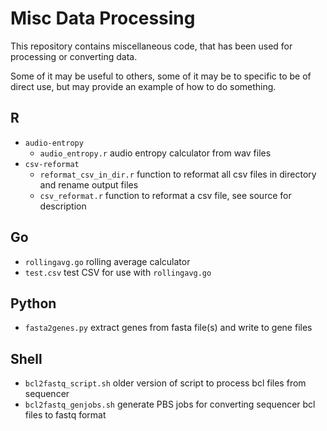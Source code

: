 # Misc Data Processing

This repository contains miscellaneous code, that has been used for processing or converting data.

Some of it may be useful to others, some of it may be to specific to be of direct use,
but may provide an example of how to do something.

## R

* `audio-entropy`
  * `audio_entropy.r` audio entropy calculator from wav files
* `csv-reformat`
  * `reformat_csv_in_dir.r` function to reformat all csv files in directory and rename output files
  * `csv_reformat.r` function to reformat a csv file, see source for description

## Go

* `rollingavg.go` rolling average calculator
* `test.csv` test CSV for use with `rollingavg.go`

## Python

* `fasta2genes.py` extract genes from fasta file(s) and write to gene files

## Shell

* `bcl2fastq_script.sh` older version of script to process bcl files from sequencer
* `bcl2fastq_genjobs.sh` generate PBS jobs for converting sequencer bcl files to fastq format
